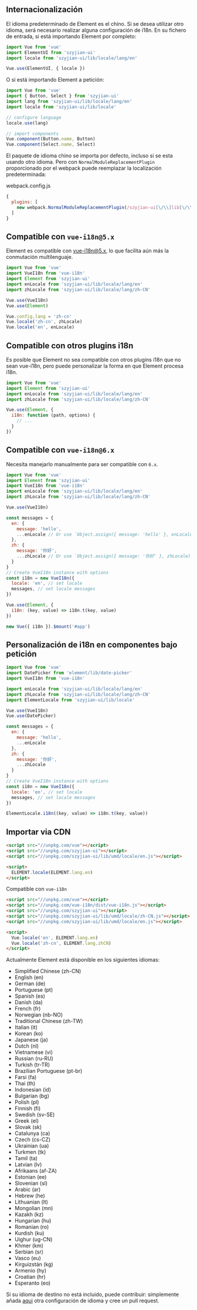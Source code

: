 ## Internacionalización

El idioma predeterminado de Element es el chino. Si se desea utilizar otro idioma, será necesario realizar alguna configuración de i18n. En su fichero de entrada, si está importando Element por completo:

```javascript
import Vue from 'vue'
import ElementUI from 'szyjian-ui'
import locale from 'szyjian-ui/lib/locale/lang/en'

Vue.use(ElementUI, { locale })
```

O si está importando Element a petición:

```javascript
import Vue from 'vue'
import { Button, Select } from 'szyjian-ui'
import lang from 'szyjian-ui/lib/locale/lang/en'
import locale from 'szyjian-ui/lib/locale'

// configure language
locale.use(lang)

// import components
Vue.component(Button.name, Button)
Vue.component(Select.name, Select)
```

El paquete de idioma chino se importa por defecto, incluso si se esta usando otro idioma. Pero con `NormalModuleReplacementPlugin` proporcionado por el webpack puede reemplazar la localización predeterminada:

webpack.config.js
```javascript
{
  plugins: [
    new webpack.NormalModuleReplacementPlugin(/szyjian-ui[\/\\]lib[\/\\]locale[\/\\]lang[\/\\]zh-CN/, 'szyjian-ui/lib/locale/lang/en')
  ]
}
```

## Compatible con `vue-i18n@5.x`

Element es compatible con [vue-i18n@5.x](https://github.com/kazupon/vue-i18n), lo que facilita aún más la conmutación multilenguaje.

```javascript
import Vue from 'vue'
import VueI18n from 'vue-i18n'
import Element from 'szyjian-ui'
import enLocale from 'szyjian-ui/lib/locale/lang/en'
import zhLocale from 'szyjian-ui/lib/locale/lang/zh-CN'

Vue.use(VueI18n)
Vue.use(Element)

Vue.config.lang = 'zh-cn'
Vue.locale('zh-cn', zhLocale)
Vue.locale('en', enLocale)
```

## Compatible con otros plugins i18n
Es posible que Element no sea compatible con otros plugins i18n que no sean vue-i18n, pero puede personalizar la forma en que Element procesa i18n.

```javascript
import Vue from 'vue'
import Element from 'szyjian-ui'
import enLocale from 'szyjian-ui/lib/locale/lang/en'
import zhLocale from 'szyjian-ui/lib/locale/lang/zh-CN'

Vue.use(Element, {
  i18n: function (path, options) {
    // ...
  }
})
```

## Compatible con `vue-i18n@6.x`

Necesita manejarlo manualmente para ser compatible con `6.x`.

```javascript
import Vue from 'vue'
import Element from 'szyjian-ui'
import VueI18n from 'vue-i18n'
import enLocale from 'szyjian-ui/lib/locale/lang/en'
import zhLocale from 'szyjian-ui/lib/locale/lang/zh-CN'

Vue.use(VueI18n)

const messages = {
  en: {
    message: 'hello',
    ...enLocale // Or use `Object.assign({ message: 'hello' }, enLocale)`
  },
  zh: {
    message: '你好',
    ...zhLocale // Or use `Object.assign({ message: '你好' }, zhLocale)`
  }
}
// Create VueI18n instance with options
const i18n = new VueI18n({
  locale: 'en', // set locale
  messages, // set locale messages
})

Vue.use(Element, {
  i18n: (key, value) => i18n.t(key, value)
})

new Vue({ i18n }).$mount('#app')
```

## Personalización de i18n en componentes bajo petición

```js
import Vue from 'vue'
import DatePicker from 'element/lib/date-picker'
import VueI18n from 'vue-i18n'

import enLocale from 'szyjian-ui/lib/locale/lang/en'
import zhLocale from 'szyjian-ui/lib/locale/lang/zh-CN'
import ElementLocale from 'szyjian-ui/lib/locale'

Vue.use(VueI18n)
Vue.use(DatePicker)

const messages = {
  en: {
    message: 'hello',
    ...enLocale
  },
  zh: {
    message: '你好',
    ...zhLocale
  }
}
// Create VueI18n instance with options
const i18n = new VueI18n({
  locale: 'en', // set locale
  messages, // set locale messages
})

ElementLocale.i18n((key, value) => i18n.t(key, value))
```

## Importar via CDN

```html
<script src="//unpkg.com/vue"></script>
<script src="//unpkg.com/szyjian-ui"></script>
<script src="//unpkg.com/szyjian-ui/lib/umd/locale/en.js"></script>

<script>
  ELEMENT.locale(ELEMENT.lang.en)
</script>
```

Compatible con `vue-i18n`

```html
<script src="//unpkg.com/vue"></script>
<script src="//unpkg.com/vue-i18n/dist/vue-i18n.js"></script>
<script src="//unpkg.com/szyjian-ui"></script>
<script src="//unpkg.com/szyjian-ui/lib/umd/locale/zh-CN.js"></script>
<script src="//unpkg.com/szyjian-ui/lib/umd/locale/en.js"></script>

<script>
  Vue.locale('en', ELEMENT.lang.en)
  Vue.locale('zh-cn', ELEMENT.lang.zhCN)
</script>
```

Actualmente Element está disponible en los siguientes idiomas:
<ul class="language-list">
  <li>Simplified Chinese (zh-CN)</li>
  <li>English (en)</li>
  <li>German (de)</li>
  <li>Portuguese (pt)</li>
  <li>Spanish (es)</li>
  <li>Danish (da)</li>
  <li>French (fr)</li>
  <li>Norwegian (nb-NO)</li>
  <li>Traditional Chinese (zh-TW)</li>
  <li>Italian (it)</li>
  <li>Korean (ko)</li>
  <li>Japanese (ja)</li>
  <li>Dutch (nl)</li>
  <li>Vietnamese (vi)</li>
  <li>Russian (ru-RU)</li>
  <li>Turkish (tr-TR)</li>
  <li>Brazilian Portuguese (pt-br)</li>
  <li>Farsi (fa)</li>
  <li>Thai (th)</li>
  <li>Indonesian (id)</li>
  <li>Bulgarian (bg)</li>
  <li>Polish (pl)</li>
  <li>Finnish (fi)</li>
  <li>Swedish (sv-SE)</li>
  <li>Greek (el)</li>
  <li>Slovak (sk)</li>
  <li>Catalunya (ca)</li>
  <li>Czech (cs-CZ)</li>
  <li>Ukrainian (ua)</li>
  <li>Turkmen (tk)</li>
  <li>Tamil (ta)</li>
  <li>Latvian (lv)</li>
  <li>Afrikaans (af-ZA)</li>
  <li>Estonian (ee)</li>
  <li>Slovenian (sl)</li>
  <li>Arabic (ar)</li>
  <li>Hebrew (he)</li>
  <li>Lithuanian (lt)</li>
  <li>Mongolian (mn)</li>
  <li>Kazakh (kz)</li>
  <li>Hungarian (hu)</li>
  <li>Romanian (ro)</li>
  <li>Kurdish (ku)</li>
  <li>Uighur (ug-CN)</li>
  <li>Khmer (km)</li>
  <li>Serbian (sr)</li>
  <li>Vasco (eu)</li>
  <li>Kirguizstán (kg)</li>
  <li>Armenio (hy)</li>
  <li>Croatian (hr)</li>
  <li>Esperanto (eo)</li>
</ul>

Si su idioma de destino no está incluido, puede contribuir: simplemente añada  [aqui](https://github.com/ElemeFE/element/tree/dev/src/locale/lang) otra configuración de idioma y cree un pull request.
